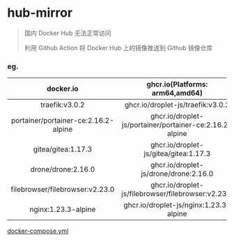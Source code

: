 # hub-mirror

> 国内 Docker Hub 无法正常访问
> 
> 利用 Github Action 将 Docker Hub 上的镜像推送到 Github 镜像仓库

### eg.

|docker.io|ghcr.io(Platforms: arm64,amd64)|
|:---:|:---:|
|traefik:v3.0.2|ghcr.io/droplet-js/traefik:v3.0.2|
|portainer/portainer-ce:2.16.2-alpine|ghcr.io/droplet-js/portainer/portainer-ce:2.16.2-alpine|
|gitea/gitea:1.17.3|ghcr.io/droplet-js/gitea/gitea:1.17.3|
|drone/drone:2.16.0|ghcr.io/droplet-js/drone/drone:2.16.0|
|filebrowser/filebrowser:v2.23.0|ghcr.io/droplet-js/filebrowser/filebrowser:v2.23.0|
|nginx:1.23.3-alpine|ghcr.io/droplet-js/nginx:1.23.3-alpine|

[docker-compose.yml](./docker-compose.yml)
